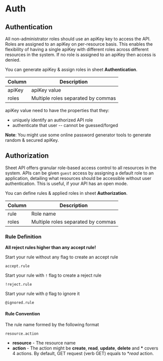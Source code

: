 # Auth

## Authentication

All non-administrator roles should use an apiKey key to access the API. Roles are assigned to an apiKey on per-resource basis. This enables the flexibility of having a single apiKey with different roles across different resources in the system. If no role is assigned to an apiKey then access is denied. 

You can generate apiKey & assign roles in sheet **Authentication**.

| Column  | Description                             |
| --------|-----------------------------------------|
| apiKey  | apiKey value                            |
| roles   | Multiple roles separated by commas      |

apiKey value need to have the properties that they:
- uniquely identify an authorized API role
- authenticate that user -- cannot be guessed/forged

**Note**: You might use some online password generator tools to generate random & secured apiKey.

## Authorization

Sheet API offers granular role-based access control to all resources in the system. APIs can be given `guest` access by assigning a default role to an application, detailing what resources should be accessible without user authentication. This is useful, if your API has an open mode.

You can define rules & applied roles in sheet **Authorization**.

| Column  | Description                             |
| --------|-----------------------------------------|
| rule    | Role name                               |
| roles   | Multiple roles separated by commas      |

### Rule Definition

__All reject rules higher than any accept rule!__

Start your rule without any flag to create an accept rule

```
accept.rule
```

Start your rule with `!` flag to create a reject rule

```
!reject.rule
```

Start your rule with `@` flag to ignore it

```
@ignored.rule
```
#### Rule Convention

The rule name formed by the following format

```
resource.action
```

- **resource** - The resource name
- **action** - The action might be **create**, **read**, **update**, **delete** and __*__ covers 4 actions. By default, GET request (verb GET) equals to   **read* action.